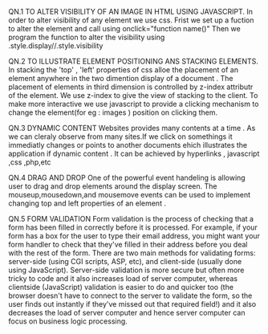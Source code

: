   
QN.1 TO ALTER VISIBILITY OF AN IMAGE IN HTML USING JAVASCRIPT. In order to alter visibility of any element we use css. Frist we set up a fuction to alter the element and call using onclick="function name()" Then we program the function to alter the visibility using .style.display//.style.visibility

QN.2 TO ILLUSTRATE ELEMENT POSITIONING ANS STACKING ELEMENTS. In stacking the 'top' , 'left' properties of css alloe the placement of an element anywhere in the two dimention display of a document . The placement of elements in third dimension is controlled by z-index attributr of the element. We use z-index to give the view of stacking to the client. To make more interactive we use javascript to provide a clicking mechanism to change the element(for eg : images ) position on clicking them.

QN.3 DYNAMIC CONTENT Websites provides many contents at a time . As we can cleraly observe from many sites.If we click on somethings it immediatly changes or points to another documents ehich illustrates the application if dynamic content . It can be achieved by hyperlinks , javascript ,css ,php,etc

QN.4 DRAG AND DROP One of the powerful event handeling is allowing user to drag and drop elements around the display screen. The mouseup,mousedown,and mousemove events can be used to implement changing top and left properties of an element .

QN.5 FORM VALIDATION Form validation is the process of checking that a form has been filled in correctly before it is processed. For example, if your form has a box for the user to type their email address, you might want your form handler to check that they've filled in their address before you deal with the rest of the form. There are two main methods for validating forms: server-side (using CGI scripts, ASP, etc), and client-side (usually done using JavaScript). Server-side validation is more secure but often more tricky to code and it also increases load of server computer, whereas clientside (JavaScript) validation is easier to do and quicker too (the browser doesn't have to connect to the server to validate the form, so the user finds out instantly if they've missed out that required field!) and it also decreases the load of server computer and hence server computer can focus on business logic processing.
